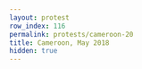 ```yaml
---
layout: protest
row_index: 116
permalink: protests/cameroon-20
title: Cameroon, May 2018
hidden: true
---
```

